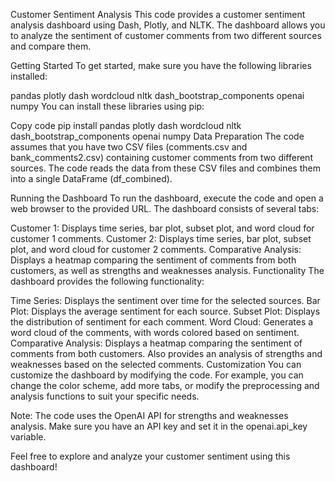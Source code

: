 Customer Sentiment Analysis
This code provides a customer sentiment analysis dashboard using Dash, Plotly, and NLTK. The dashboard allows you to analyze the sentiment of customer comments from two different sources and compare them.

Getting Started
To get started, make sure you have the following libraries installed:

pandas
plotly
dash
wordcloud
nltk
dash_bootstrap_components
openai
numpy
You can install these libraries using pip:

Copy code
pip install pandas plotly dash wordcloud nltk dash_bootstrap_components openai numpy
Data Preparation
The code assumes that you have two CSV files (comments.csv and bank_comments2.csv) containing customer comments from two different sources. The code reads the data from these CSV files and combines them into a single DataFrame (df_combined).

Running the Dashboard
To run the dashboard, execute the code and open a web browser to the provided URL. The dashboard consists of several tabs:

Customer 1: Displays time series, bar plot, subset plot, and word cloud for customer 1 comments.
Customer 2: Displays time series, bar plot, subset plot, and word cloud for customer 2 comments.
Comparative Analysis: Displays a heatmap comparing the sentiment of comments from both customers, as well as strengths and weaknesses analysis.
Functionality
The dashboard provides the following functionality:

Time Series: Displays the sentiment over time for the selected sources.
Bar Plot: Displays the average sentiment for each source.
Subset Plot: Displays the distribution of sentiment for each comment.
Word Cloud: Generates a word cloud of the comments, with words colored based on sentiment.
Comparative Analysis: Displays a heatmap comparing the sentiment of comments from both customers. Also provides an analysis of strengths and weaknesses based on the selected comments.
Customization
You can customize the dashboard by modifying the code. For example, you can change the color scheme, add more tabs, or modify the preprocessing and analysis functions to suit your specific needs.

Note: The code uses the OpenAI API for strengths and weaknesses analysis. Make sure you have an API key and set it in the openai.api_key variable.

Feel free to explore and analyze your customer sentiment using this dashboard!
